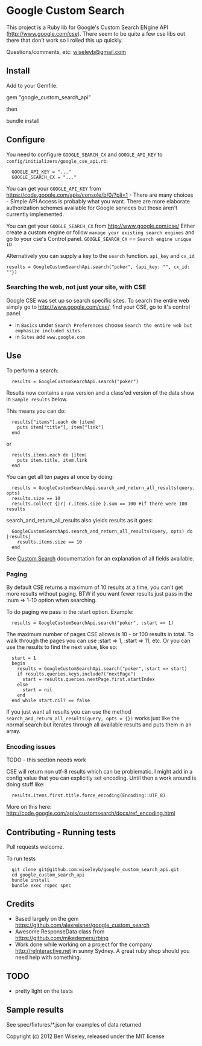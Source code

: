 # Google Custom Search

This project is a Ruby lib for Google's Custom Search ENgine API (http://www.google.com/cse).  There seem to be quite a few cse libs out there that don't work so I rolled this up quickly.

Questions/comments, etc: wiseleyb@gmail.com

## Install

Add to your Gemfile:

  gem "google_custom_search_api"

then

  bundle install

## Configure

You need to configure ```GOOGLE_SEARCH_CX``` and ```GOOGLE_API_KEY``` to ```config/initializers/google_cse_api.rb```:

```
  GOOGLE_API_KEY = "..."
  GOOGLE_SEARCH_CX = "..."
```
You can get your ```GOOGLE_API_KEY``` from https://code.google.com/apis/console/b/0/?pli=1 - There are many choices - Simple API Access is probably what you want.  There are more elaborate authorization schemes available for Google services but those aren't currently implemented.

You can get your ```GOOGLE_SEARCH_CX``` from http://www.google.com/cse/  Either create a custom engine or follow ```manage your existing search engines``` and go to your cse's Control panel.  ```GOOGLE_SEARCH_CX``` == ```Search engine unique ID```

Alternatively you can supply a key to the `search` function. `api_key` and `cx_id`

    results = GoogleCustomSearchApi.search("poker", {api_key: "", cx_id: ""})


### Searching the web, not just your site, with CSE

Google CSE was set up so search specific sites.  To search the entire web simply go to http://www.google.com/cse/, find your CSE, go to it's control panel.

* in ```Basics``` under ```Search Preferences``` choose ```Search the entire web but emphasize included sites.```
* in ```Sites``` add ```www.google.com```

## Use

To perform a search:

```
  results = GoogleCustomSearchApi.search("poker")
```
Results now contains a raw version and a class'ed version of the data show in ```Sample results``` below.

This means you can do:

```
  results["items"].each do |item|
  	puts item["title"], item["link"]
  end
```

or

```
  results.items.each do |item|
    puts item.title, item.link
  end
```

You can get all ten pages at once by doing:

```
  results = GoogleCustomSearchApi.search_and_return_all_results(query, opts) 
  results.size == 10
  results.collect {|r| r.items.size }.sum == 100 #if there were 100 results
```

search_and_return_all_results also yields results as it goes:

```
  GoogleCustomSearchApi.search_and_return_all_results(query, opts) do |results|
    results.items.size == 10
  end
```

See [Custom Search](http://code.google.com/apis/customsearch/v1/using_rest.html) documentation for an explanation of all fields available.

### Paging

By default CSE returns a maximum of 10 results at a time, you can't get more results without paging. BTW if you want fewer results just pass in the :num => 1-10 option when searching.

To do paging we pass in the :start option.  Example:

```
  results = GoogleCustomSearchApi.search("poker", :start => 1)
```

The maximum number of pages CSE allows is 10 - or 100 results in total.  To walk through the pages you can use :start => 1, :start => 11, etc. Or you can use the results to find the next value, like so:

```
  start = 1
  begin
    results = GoogleCustomSearchApi.search("poker",:start => start)
    if results.queries.keys.include?("nextPage")
      start = results.queries.nextPage.first.startIndex
    else
      start = nil
    end
  end while start.nil? == false
```

If you just want all results you can use the method ```search_and_return_all_results(query, opts = {})``` works just like the normal search but iterates through all available results and puts them in an array.

### Encoding issues

TODO - this section needs work

CSE will return non utf-8 results which can be problematic.  I might add in a config value that you can explicitly set encoding.  Until then a work around is doing stuff like:

```
  results.items.first.title.force_encoding(Encoding::UTF_8)
```

More on this here: http://code.google.com/apis/customsearch/docs/ref_encoding.html

## Contributing - Running tests

Pull requests welcome.

To run tests
```
  git clone git@github.com:wiseleyb/google_custom_search_api.git
  cd google_custom_search_api
  bundle install
  bundle exec rspec spec
```

## Credits
* Based largely on the gem https://github.com/alexreisner/google_custom_search 
* Awesome ResponseData class from https://github.com/mikedemers/rbing
* Work done while working on a project for the company http://reInteractive.net in sunny Sydney.  A great ruby shop should you need help with something.

## TODO
* pretty light on the tests

## Sample results

See spec/fixtures/*.json for examples of data returned


Copyright (c) 2012 Ben Wiseley, released under the MIT license
